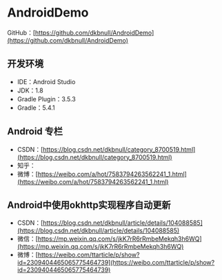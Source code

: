 # AndroidDemo
GitHub：[https://github.com/dkbnull/AndroidDemo](https://github.com/dkbnull/AndroidDemo)

## 开发环境

- IDE：Android Studio
- JDK：1.8
- Gradle Plugin：3.5.3
- Gradle：5.4.1

## Android 专栏

* CSDN：[https://blog.csdn.net/dkbnull/category_8700519.html](https://blog.csdn.net/dkbnull/category_8700519.html)
* 知乎：
* 微博：[https://weibo.com/a/hot/7583794263562241_1.html](https://weibo.com/a/hot/7583794263562241_1.html)

## Android中使用okhttp实现程序自动更新

* CSDN：[https://blog.csdn.net/dkbnull/article/details/104088585](https://blog.csdn.net/dkbnull/article/details/104088585)
* 微信：[https://mp.weixin.qq.com/s/jkK7rR6rRmbeMekqh3h6WQ](https://mp.weixin.qq.com/s/jkK7rR6rRmbeMekqh3h6WQ)
* 微博：[https://weibo.com/ttarticle/p/show?id=2309404465065775464739](https://weibo.com/ttarticle/p/show?id=2309404465065775464739)

